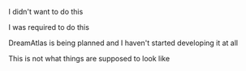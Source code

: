 I didn't want to do this

I was required to do this

DreamAtlas is being planned and I haven't started developing it at all

This is not what things are supposed to look like
